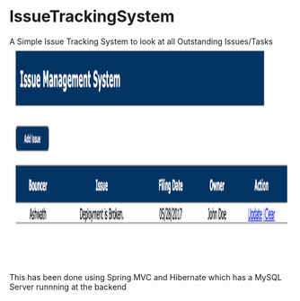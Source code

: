 # IssueTrackingSystem

A Simple Issue Tracking System to look at all Outstanding Issues/Tasks
<br>
<img height = 400 src ="https://github.com/ashsrira/IssueTrackingSystem/blob/master/Screen%20Shot%202017-05-28%20at%208.00.03%20PM.png" />
<br>
This has been done using Spring MVC and Hibernate which has a MySQL Server runnning at the backend

